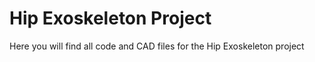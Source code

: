 # Hip Exoskeleton Project
Here you will find all code and CAD files for the Hip Exoskeleton project 
